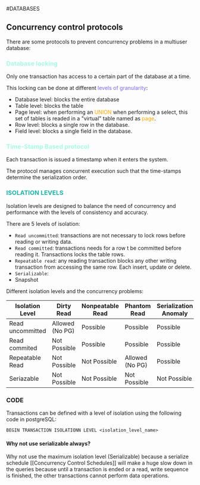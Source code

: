 #DATABASES 

## Concurrency control protocols

There are some protocols to prevent concurrency problems in a multiuser database: 

### <span style="color:#A8F9E3;">Database locking</span>

Only one transaction has access to a certain part of the database at a time. 

This locking can be done at different <span style="color:MediumSlateBlue;">levels of granularity</span>: 

* Database level: blocks the entire database
* Table level: blocks the table 
* Page level: when performing an <span style="color:orange;">UNION</span> when performing a select, this set of tables is readed in a "virtual" table named as <span style="color:orange;">page</span>. 
* Row level: blocks a single row in the database. 
* Field level: blocks a single field in the database. 
### <span style="color:#A8F9E3;">Time-Stamp Based protocol</span>

Each transaction is issued a timestamp when it enters the system. 

The protocol manages concurrent execution such that the time-stamps determine the serialization order. 


### <span style="color:LightSeaGreen;">ISOLATION LEVELS</span>

Isolation levels are designed to balance the need of concurrency and performance with the levels of consistency and accuracy. 

There are 5 levels of isolation: 

* `Read uncommitted`: transactions are not necessary to lock rows before reading or writing data. 
* `Read committed`: transactions needs for a row t be committed before reading it. Transactions locks the table rows. 
* `Repeatable read`: any reading transaction blocks any other writing transaction from accessing the same row. Each insert, update or delete. 
* `Serializable`: 
* Snapshot

Different isolation levels and the concurrency problems: 

| Isolation Level  | Dirty Read      | Nonpeatable Read | Phantom Read    | Serialization Anomaly |
| ---------------- | --------------- | ---------------- | --------------- | --------------------- |
| Read uncommitted | Allowed (No PG) | Possible         | Possible        | Possible              |
| Read commited    | Not Possible    | Possible         | Possible        | Possible              |
| Repeatable Read  | Not Possible    | Not Possible     | Allowed (No PG) | Possible              |
| Seriazable       | Not Possible    | Not Possible     | Not Possible    | Not Possible          |


### CODE

Transactions can be defined with a level of isolation using the following code in postgreSQL: 

```PostgreSQL
BEGIN TRANSACTION ISOLATIONN LEVEL <isolation_level_name>
```


#### Why not use serializable always? 

Why not use the maximum isolation level (Serializable) because a serialize schedule [[Concurrency Control Schedules]] will make a huge slow down in the queries because until a transaction is ended or a read, write sequence is finished, the other transactions cannot perform data operations. 




